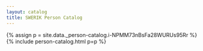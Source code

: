 ```yaml
---
layout: catalog
title: SWERIK Person Catalog
---
```

{% assign p = site.data._person-catalog.i-NPMM73nBsFa28WURUs95Rr %}
{% include person-catalog.html p=p %}

